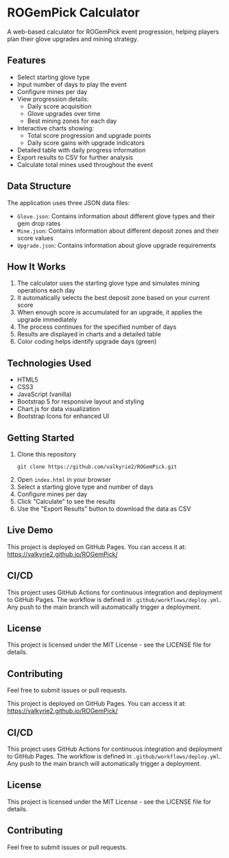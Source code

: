 # ROGemPick Calculator

A web-based calculator for ROGemPick event progression, helping players plan their glove upgrades and mining strategy.

## Features

- Select starting glove type
- Input number of days to play the event
- Configure mines per day
- View progression details:
  - Daily score acquisition
  - Glove upgrades over time
  - Best mining zones for each day
- Interactive charts showing:
  - Total score progression and upgrade points
  - Daily score gains with upgrade indicators
- Detailed table with daily progress information
- Export results to CSV for further analysis
- Calculate total mines used throughout the event

## Data Structure

The application uses three JSON data files:

- `Glove.json`: Contains information about different glove types and their gem drop rates
- `Mine.json`: Contains information about different deposit zones and their score values
- `Upgrade.json`: Contains information about glove upgrade requirements

## How It Works

1. The calculator uses the starting glove type and simulates mining operations each day
2. It automatically selects the best deposit zone based on your current score
3. When enough score is accumulated for an upgrade, it applies the upgrade immediately
4. The process continues for the specified number of days
5. Results are displayed in charts and a detailed table
6. Color coding helps identify upgrade days (green)

## Technologies Used

- HTML5
- CSS3
- JavaScript (vanilla)
- Bootstrap 5 for responsive layout and styling
- Chart.js for data visualization
- Bootstrap Icons for enhanced UI

## Getting Started

1. Clone this repository
   ```
   git clone https://github.com/valkyrie2/ROGemPick.git
   ```
2. Open `index.html` in your browser
3. Select a starting glove type and number of days
4. Configure mines per day
5. Click "Calculate" to see the results
6. Use the "Export Results" button to download the data as CSV

## Live Demo

This project is deployed on GitHub Pages. You can access it at: https://valkyrie2.github.io/ROGemPick/

## CI/CD

This project uses GitHub Actions for continuous integration and deployment to GitHub Pages. The workflow is defined in `.github/workflows/deploy.yml`. Any push to the main branch will automatically trigger a deployment.

## License

This project is licensed under the MIT License - see the LICENSE file for details.

## Contributing

Feel free to submit issues or pull requests.

This project is deployed on GitHub Pages. You can access it at: https://valkyrie2.github.io/ROGemPick/

## CI/CD

This project uses GitHub Actions for continuous integration and deployment to GitHub Pages. The workflow is defined in `.github/workflows/deploy.yml`. Any push to the main branch will automatically trigger a deployment.

## License

This project is licensed under the MIT License - see the LICENSE file for details.

## Contributing

Feel free to submit issues or pull requests.
